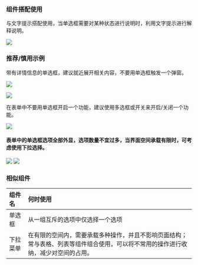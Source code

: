 

### 组件搭配使用

与文字提示搭配使用，当单选框需要对某种状态进行说明时，利用文字提示进行解释说明。

![](https://oteam-tdesign-1258344706.cos.ap-guangzhou.myqcloud.com/site/design/%E5%8D%95%E9%80%89%E6%A1%86-%E7%BB%84%E4%BB%B6%E6%90%AD%E9%85%8D%E4%BD%BF%E7%94%A8.png)



### 推荐/慎用示例

带有详情信息的单选框，建议就近展开相关内容，不要用单选框触发一个弹窗。

![](https://oteam-tdesign-1258344706.cos.ap-guangzhou.myqcloud.com/site/design/%E5%8D%95%E9%80%89%E6%A1%86-%E6%85%8E%E7%94%A81.png)

![](https://oteam-tdesign-1258344706.cos.ap-guangzhou.myqcloud.com/site/design/%E5%8D%95%E9%80%89%E6%A1%86-2.png)



在表单中不要用单选框开启一个功能，建议使用多选框或开关来开启/关闭一个功能。

![](https://oteam-tdesign-1258344706.cos.ap-guangzhou.myqcloud.com/site/design/%E5%8D%95%E9%80%89%E6%A1%86-3.png)



#### 表单中的单选框选项全部外显，选项数量不宜过多，当界面空间承载有限时，可考虑使用下拉选择。


![](https://oteam-tdesign-1258344706.cos.ap-guangzhou.myqcloud.com/site/design/image-1.png)
![](https://oteam-tdesign-1258344706.cos.ap-guangzhou.myqcloud.com/site/design/image-2.png)




### 相似组件

| 组件名   | 何时使用                                                     |
| :------- | :----------------------------------------------------------- |
| 单选框 | 从一组互斥的选项中仅选择一个选项 |
| 下拉菜单 | 在有限的空间内，需要承载多种操作，并且不影响页面结构；常与表格、列表等组件组合使用，可以将不常用的操作进行收纳，减少对空间的占用。 |



